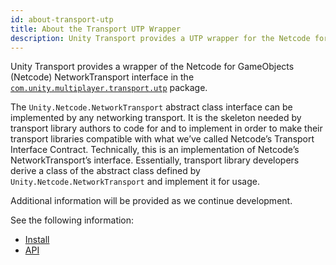```yaml
---
id: about-transport-utp
title: About the Transport UTP Wrapper
description: Unity Transport provides a UTP wrapper for the Netcode for GameObjects NetworkTransport interface.
---
```


Unity Transport provides a wrapper of the Netcode for GameObjects (Netcode) NetworkTransport interface in the [`com.unity.multiplayer.transport.utp`](../transport-api/introduction.md) package.

The `Unity.Netcode.NetworkTransport` abstract class interface can be implemented by any networking transport. It is the skeleton needed by transport library authors to code for and to implement in order to make their transport libraries compatible with what we’ve called Netcode’s Transport Interface Contract. Technically, this is an implementation of Netcode’s NetworkTransport’s interface. Essentially, transport library developers derive a class of the abstract class defined by `Unity.Netcode.NetworkTransport` and implement it for usage.

Additional information will be provided as we continue development.

See the following information:

* [Install](install.md)
* [API](../transport-api/introduction.md) 